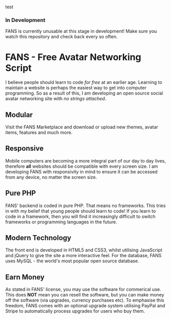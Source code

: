 test

### In Development
FANS is currently unusable at this stage in development! Make sure you watch this repository and check back every so often.

# FANS - Free Avatar Networking Script

I believe people should learn to code *for free* at an earlier age. Learning to maintain a website is perhaps the easiest way to get into computer programming. So as a result of this, I am developing an open source social avatar networking site with *no strings attached*.

## Modular

Visit the FANS Marketplace and download or upload new themes, avatar items, features and much more.

## Responsive

Mobile computers are becoming a more integral part of our day to day lives, therefore **all** websites should be compatible with every screen size. I am developing FANS with responsivity in mind to ensure it can be accessed from any device, no matter the screen size.

## Pure PHP

FANS' backend is coded in pure PHP. That means no frameworks. This tries in with my belief that young people should learn to code! If you learn to code in a framework, then you will find it increasingly difficult to switch frameworks or programming languages in the future.

## Modern Technology

The front end is developed in HTML5 and CSS3, whilst utilising JavaScript and jQuery to give the site a more interactive feel. For the database, FANS uses MySQL - the world's most popular open source database. 

## Earn Money

As stated in FANS' license, you may use the software for commerical use. This does **NOT** mean you can resell the software, but you can make money off the software (via upgrades, currency purchases etc). To emphasise this freedom, FANS comes with an optional upgrade system utilising PayPal and Stripe to automatically process upgrades for users who buy them.
